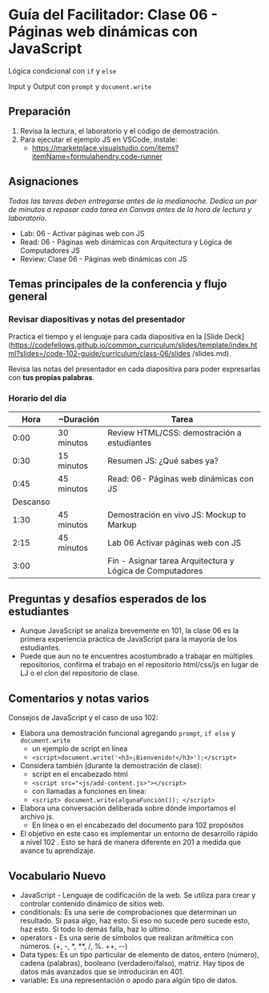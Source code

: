 # Guía del Facilitador: Clase 06 - Páginas web dinámicas con JavaScript

Lógica condicional con `if` y `else`

Input y Output con `prompt` y `document.write`

## Preparación

1. Revisa la lectura, el laboratorio y el código de demostración.
1. Para ejecutar el ejemplo JS en VSCode, instale:
     - <https://marketplace.visualstudio.com/items?itemName=formulahendry.code-runner>

## Asignaciones

*Todas las tareas deben entregarse antes de la medianoche. Dedica un par de minutos a repasar cada tarea en Canvas antes de la hora de lectura y laboratorio.*

- Lab: 06 - Activar páginas web con JS
- Read: 06 - Páginas web dinámicas con Arquitectura y Lógica de Computadores JS
- Review: Clase 06 - Páginas web dinámicas con JS

## Temas principales de la conferencia y flujo general

### Revisar diapositivas y notas del presentador

Practica el tiempo y el lenguaje para cada diapositiva en la [Slide Deck] (https://codefellows.github.io/common_curriculum/slides/template/index.html?slides=/code-102-guide/curriculum/class-06/slides /slides.md).

Revisa las notas del presentador en cada diapositiva para poder expresarlas con **tus propias palabras**.

### Horario del día

| Hora | ~Duración| Tarea |
|--- |--- |--- |
| 0:00 | 30 minutos | Review HTML/CSS: demostración a estudiantes |
| 0:30 | 15 minutos | Resumen JS: ¿Qué sabes ya? |
| 0:45 | 45 minutos | Read: 06- Páginas web dinámicas con JS |
| Descanso | | |
| 1:30 | 45 minutos | Demostración en vivo JS: Mockup to Markup |
| 2:15 | 45 minutos | Lab 06 Activar páginas web con JS |
| 3:00 | | Fin - Asignar tarea Arquitectura y Lógica de Computadores |

## Preguntas y desafíos esperados de los estudiantes

- Aunque JavaScript se analiza brevemente en 101, la clase 06 es la primera experiencia práctica de JavaScript para la mayoría de los estudiantes.
- Puede que aun no te encuentres acostumbrado a trabajar en múltiples repositorios, confirma el trabajo en el repositorio html/css/js en lugar de LJ o el clon del repositorio de clase.

## Comentarios y notas varios

Consejos de JavaScript y el caso de uso 102:

- Elabora una demostración funcional agregando `prompt`, `if else` y `document.write`
     - un ejemplo de script en línea
     - `<script>document.write('<h3>¡Bienvenido!</h3>');</script>`
- Considera también (durante la demostración de clase):
   - script en el encabezado html
   - `<script src="<js/add-content.js>"></script>`
   - con llamadas a funciones en línea:
   - `<script> document.write(algunaFunción()); </script>`
- Elabora una conversación deliberada sobre dónde importamos el archivo js.
   - En línea o en el encabezado del documento para 102 propósitos
- El objetivo en este caso es implementar un entorno de desarrollo rápido a nivel 102 . Esto se hará de manera diferente en 201 a medida que avance tu aprendizaje.


##  Vocabulario Nuevo

- JavaScript - Lenguaje de codificación de la web. Se utiliza para crear y controlar contenido dinámico de sitios web.
- conditionals: Es una serie de comprobaciones que determinan un resultado. Si pasa algo, haz esto. Si eso no sucede pero sucede esto, haz esto. Si todo lo demás falla, haz lo último.
- operators - Es una serie de símbolos que realizan aritmética con números. (+, -, *, **, /, %. ++, --)
- Data types: Es un tipo particular de elemento de datos, entero (número), cadena (palabras), booleano (verdadero/falso), matriz. Hay tipos de datos más avanzados que se introducirán en 401.
- variable: Es una representación o apodo para algún tipo de datos.